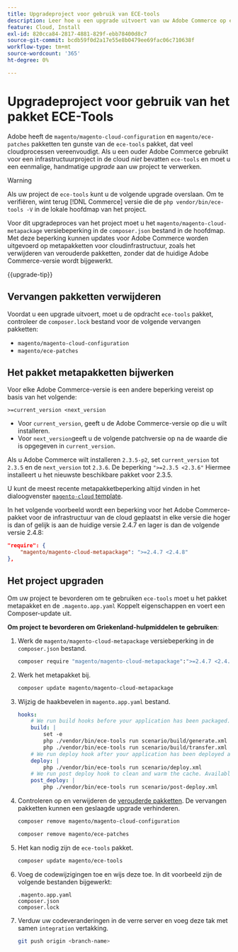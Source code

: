 ```yaml
---
title: Upgradeproject voor gebruik van ECE-tools
description: Leer hoe u een upgrade uitvoert van uw Adobe Commerce op een cloud-infrastructuurproject, zodat u het pakket ECE-Tools kunt gebruiken en de nieuwste oplossingen en functies kunt benutten.
feature: Cloud, Install
exl-id: 820cca84-2817-4881-829f-ebb78400d8c7
source-git-commit: bcdb59f0d2a17e55e8b0479ee69fac06c710638f
workflow-type: tm+mt
source-wordcount: '365'
ht-degree: 0%

---
```


# Upgradeproject voor gebruik van het pakket ECE-Tools

Adobe heeft de `magento/magento-cloud-configuration` en `magento/ece-patches` pakketten ten gunste van de `ece-tools` pakket, dat veel cloudprocessen vereenvoudigt. Als u een ouder Adobe Commerce gebruikt voor een infrastructuurproject in de cloud _niet_ bevatten `ece-tools` en moet u een eenmalige, handmatige _upgrade_ aan uw project te verwerken.

>[!WARNING]
>
>Als uw project de `ece-tools` kunt u de volgende upgrade overslaan. Om te verifiëren, wint terug [!DNL Commerce] versie die de `php vendor/bin/ece-tools -V` in de lokale hoofdmap van het project.

Voor dit upgradeproces van het project moet u het `magento/magento-cloud-metapackage` versiebeperking in de `composer.json` bestand in de hoofdmap. Met deze beperking kunnen updates voor Adobe Commerce worden uitgevoerd op metapakketten voor cloudinfrastructuur, zoals het verwijderen van verouderde pakketten, zonder dat de huidige Adobe Commerce-versie wordt bijgewerkt.

{{upgrade-tip}}

## Vervangen pakketten verwijderen

Voordat u een upgrade uitvoert, moet u de opdracht `ece-tools` pakket, controleer de `composer.lock` bestand voor de volgende vervangen pakketten:

- `magento/magento-cloud-configuration`
- `magento/ece-patches`

## Het pakket metapakketten bijwerken

Voor elke Adobe Commerce-versie is een andere beperking vereist op basis van het volgende:

```terminal
>=current_version <next_version
```

- Voor `current_version`, geeft u de Adobe Commerce-versie op die u wilt installeren.
- Voor `next_version`geeft u de volgende patchversie op na de waarde die is opgegeven in `current_version`.

Als u Adobe Commerce wilt installeren `2.3.5-p2`, set `current_version` tot `2.3.5` en de `next_version` tot `2.3.6`. De beperking `">=2.3.5 <2.3.6"` Hiermee installeert u het nieuwste beschikbare pakket voor 2.3.5.

U kunt de meest recente metapakketbeperking altijd vinden in het dialoogvenster [`magento-cloud` template](https://github.com/magento/magento-cloud/blob/master/composer.json).

In het volgende voorbeeld wordt een beperking voor het Adobe Commerce-pakket voor de infrastructuur van de cloud geplaatst in elke versie die hoger is dan of gelijk is aan de huidige versie 2.4.7 en lager is dan de volgende versie 2.4.8:

```json
"require": {
    "magento/magento-cloud-metapackage": ">=2.4.7 <2.4.8"
},
```

## Het project upgraden

Om uw project te bevorderen om te gebruiken `ece-tools` moet u het pakket metapakket en de `.magento.app.yaml` Koppelt eigenschappen en voert een Composer-update uit.

**Om project te bevorderen om Griekenland-hulpmiddelen te gebruiken**:

1. Werk de `magento/magento-cloud-metapackage` versiebeperking in de `composer.json` bestand.

   ```bash
   composer require "magento/magento-cloud-metapackage":">=2.4.7 <2.4.8" --no-update
   ```

1. Werk het metapakket bij.

   ```bash
   composer update magento/magento-cloud-metapackage
   ```

1. Wijzig de haakbevelen in `magento.app.yaml` bestand.

   ```yaml
   hooks:
       # We run build hooks before your application has been packaged.
       build: |
           set -e
           php ./vendor/bin/ece-tools run scenario/build/generate.xml
           php ./vendor/bin/ece-tools run scenario/build/transfer.xml
       # We run deploy hook after your application has been deployed and started.
       deploy: |
           php ./vendor/bin/ece-tools run scenario/deploy.xml
       # We run post deploy hook to clean and warm the cache. Available with ECE-Tools 2002.0.10.
       post_deploy: |
           php ./vendor/bin/ece-tools run scenario/post-deploy.xml
   ```

1. Controleren op en verwijderen de [verouderde pakketten](#remove-deprecated-packages). De vervangen pakketten kunnen een geslaagde upgrade verhinderen.

   ```bash
   composer remove magento/magento-cloud-configuration
   ```

   ```bash
   composer remove magento/ece-patches
   ```

1. Het kan nodig zijn de `ece-tools` pakket.

   ```bash
   composer update magento/ece-tools
   ```

1. Voeg de codewijzigingen toe en wijs deze toe. In dit voorbeeld zijn de volgende bestanden bijgewerkt:

   ```terminal
   .magento.app.yaml
   composer.json
   composer.lock
   ```

1. Verduw uw codeveranderingen in de verre server en voeg deze tak met samen `integration` vertakking.

   ```bash
   git push origin <branch-name>
   ```

